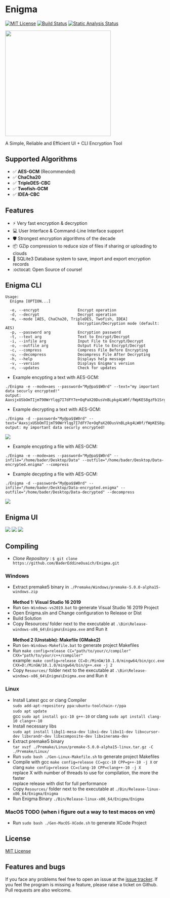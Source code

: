 # Enigma
<!--WORKFLOW-->
[![MIT License](https://img.shields.io/badge/license-MIT-yellow)](https://github.com/BaderEddineOuaich/Enigma/blob/master/LICENSE.md)
[![Build Status](https://github.com/BaderEddineOuaich/Enigma/workflows/build/badge.svg)](https://github.com/BaderEddineOuaich/Enigma/actions?workflow=build) 
[![Static Analysis Status](https://github.com/BaderEddineOuaich/Enigma/workflows/static-analysis/badge.svg)](https://github.com/BaderEddineOuaich/Enigma/actions?workflow=static-analysis)


<!--LOGO-->
<!-- ![Enigma](Resources/Branding/EnigmaLogoWolf_860x869.png) -->
<!-- <img src="Resources/Branding/EnigmaLogoWolf_860x869.png" width="330"/> -->
<img src="Resources/Branding/Wolf.png" width="333"/>

<!--DESCRIOTION-->
A Simple, Reliable and Efficient UI + CLI Encryption Tool


## Supported Algorithms
- :white_check_mark: <strong>AES-GCM</strong> (Recommended)
- :white_check_mark: <strong>ChaCha20</strong>
- :white_check_mark: <strong>TripleDES-CBC</strong>
- :white_check_mark: <strong>Twofish-GCM</strong>
- :white_check_mark: <strong>IDEA-CBC</strong>
<!-- - [ ] algo || [x] algo -->


## Features
- :zap: Very fast encryption & decryption
- :computer: User Interface & Command-Line Interface support
- :shield: Strongest encryption algorithms of the decade
- :package:	GZip compression to reduce size of files if sharing or uploading to clouds
- :briefcase: SQLite3 Database system to save, import and export encryption records
- :octocat: Open Source of course!
<!--- :detective: Auto-detect algorithm used for encryption (no need to keep remembering which algorithm you used, just remember your password, and store cipher base64-text or encrypted file somewhere preferably clouds)-->

## Enigma CLI
```text
Usage:
  Enigma [OPTION...]

  -e, --encrypt                 Encrypt operation
  -d, --decrypt                 Decrypt operation
  -m, --mode [AES, ChaCha20, TripleDES, Twofish, IDEA]
                                Encryption/Decryption mode (default: AES)
  -p, --password arg            Encryption password
  -t, --text arg                Text to Encrypt/Decrypt
  -i, --infile arg              Input File to Encrypt/Decrypt
  -o, --outfile arg             Output File to Encrypt/Decrypt
  -c, --compress                Compress File Before Encrypting
  -u, --decompress              Decompress File After Decrypting
  -h, --help                    Displays help message
  -v, --version                 Displays Enigma's version
  -n, --updates                 Check for updates
```
- Example encypting a text with AES-GCM:<br>
```text
./Enigma -e --mode=aes --password="My@pa$$W0rd" --text="my important data securly encrypted!"
output: AaxsjxUSbOmTIjmT90WrYlqg7I7dFY7e+OqPaX20DusVnBLpkg4LW0f/fWpKES8gzFb1SrglpVt0goGfijzVHx+ULjuT
```
- Example decrypting a text with AES-GCM:<br>
```text
./Enigma -d --password="My@pa$$W0rd" --text="AaxsjxUSbOmTIjmT90WrYlqg7I7dFY7e+OqPaX20DusVnBLpkg4LW0f/fWpKES8gzFb1SrglpVt0goGfijzVHx+ULjuT"
output: my important data securly encrypted!
```
<image src="Resources/ScreenShots/CLI-EncryptDecryptText-Demo.png"/><br>

- Example encypting a file with AES-GCM:<br>
```text
./Enigma -e --mode=aes --password="My@pa$$W0rd" --infile="/home/bader/Desktop/Data" --outfile="/home/bader/Desktop/Data-encrypted.enigma" --compress
```
- Example decypting a file with AES-GCM:<br>
```text
./Enigma -d --password="My@pa$$W0rd" --infile="/home/bader/Desktop/Data-encrypted.enigma" --outfile="/home/bader/Desktop/Data-decrypted" --decompress
```
<image src="Resources/ScreenShots/CLI-EncryptDecryptFile-Demo.png"/><br>



## Enigma UI
<image src="Resources/ScreenShots/1.png"/>
<image src="Resources/ScreenShots/2.png"/>
<image src="Resources/ScreenShots/3.png"/>

<!--
<image width="300" src="Resources/ScreenShots/UI-MainMenuScene.png"/>  <image width="300" src="Resources/ScreenShots/UI-EncryptText-Demo.png"/>  <image width="300" src="Resources/ScreenShots/UI-DecryptText-Demo.png"/>  <image width="300" src="Resources/ScreenShots/UI-EncryptFile-Demo.png"/>  <image width="300" src="Resources/ScreenShots/UI-DecryptFile-Demo.png"/>
-->

<!--
Latest Test on `Windows 10 Version 20H2`
<image src="Resources/Dev Process/Windows-Latest.png"/>
<br>
Latest Test on `Linux Mint Cinnamon 19.3 Tricia`
<image src="Resources/Dev Process/Linux-Latest.png"/>
-->


## Compiling
- <i>Clone Repository</i> : `$ git clone https://github.com/BaderEddineOuaich/Enigma.git`<br>

### Windows
 - Extract premake5 binary in `./Premake/Windows/premake-5.0.0-alpha15-windows.zip`<br><br>
<strong>Method 1: Visual Studio 16 2019</strong>
 - Run `Gen-Windows-vs2019.bat` to generate Visual Studio 16 2019 Project<br> 
 - Open Enigma.sln and Change configuration to Release or Dist
 - Build Solution<br>
 - Copy Resources/ folder next to the executable at `.\Bin\Release-windows-x86_64\Enigma\Enigma.exe` and Run it<br><br>
<strong>Method 2 (Unstable): Makefile (GMake2)</strong>
 - Run `Gen-Windows-Makefile.bat` to generate project Makefiles<br>
 - Run `make config=release CC="path/to/your/c/compiler" CXX="path/to/your/c++/compiler"`<br>
   example: `make config=release CC=D:/MinGW/10.1.0/mingw64/bin/gcc.exe  CXX=D:/MinGW/10.1.0/mingw64/bin/g++.exe -j 2`<br>
 - Copy `Resources/` folder next to the executable at `.\Bin\Release-windows-x86_64\Enigma\Enigma.exe` and Run it

### Linux
 - Install Latest gcc or clang Compiler<br>
  `sudo add-apt-repository ppa:ubuntu-toolchain-r/ppa`<br>
	`sudo apt update`<br>
	gcc `sudo apt install gcc-10 g++-10` or clang `sudo apt install clang-10 clang++-10`<br>
 - Install necessary libs<br>
  `sudo apt install libgl1-mesa-dev libxi-dev libx11-dev libxcursor-dev libxrandr-dev libxcomposite-dev libxinerama-dev`
 - Extract premake5 binary <br>
  `tar xvzf ./Premake/Linux/premake-5.0.0-alpha15-linux.tar.gz -C ./Premake/Linux/`
 - Run `sudo bash ./Gen-Linux-Makefile.sh` to generate project Makefiles
 - Compile with gcc `make config=release CC=gcc-10 CPP=g++-10 -j X` or clang `make config=release CC=clang-10 CPP=clang++-10 -j X` <br> 
   replace X with number of threads to use for compilation, the more the faster<br>
   replace release with dist for full performance
 - Copy `Resources/` folder next to the executable at `./Bin/Release-linux-x86_64/Enigma/Enigma`
 - Run Enigma Binary `./Bin/Release-linux-x86_64/Enigma/Enigma`

### MacOS TODO (when i figure out a way to test macos on vm)
- Run `sudo bash ./Gen-MacOS-XCode.sh` to generate XCode Project<br>


## License
[MIT License](LICENSE.md)


## Features and bugs

If you face any problems feel free to open an issue at the [issue tracker][tracker]. If you feel the program is missing a feature, please raise a ticket on Github. Pull requests are also welcome.

[tracker]: https://github.com/BaderEddineOuaich/Enigma/issues
